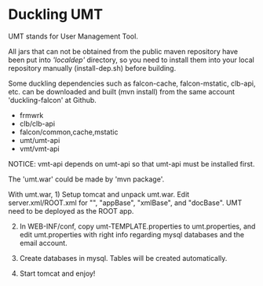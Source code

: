 Duckling UMT
============

UMT stands for User Management Tool.

All jars that can not be obtained from the public maven repository
have been put into *'localdep'* directory, so you need to install them
into your local repository manually (install-dep.sh) before building.

Some duckling dependencies such as falcon-cache, falcon-mstatic,
clb-api, etc. can be downloaded and built (mvn install) from the same
account 'duckling-falcon' at Github.

* frmwrk
* clb/clb-api
* falcon/common,cache,mstatic
* umt/umt-api
* vmt/vmt-api

NOTICE: vmt-api depends on umt-api so that umt-api must be installed first.

The 'umt.war' could be made by 'mvn package'.

With umt.war, 1) Setup tomcat and unpack umt.war. Edit
server.xml/ROOT.xml for "<Host>", "appBase", "xmlBase", and
"docBase". UMT need to be deployed as the ROOT app.  

2) In WEB-INF/conf, copy umt-TEMPLATE.properties to umt.properties,
and edit umt.properties with right info regarding mysql databases and
the email account.

3) Create databases in mysql. Tables will be created automatically.

4) Start tomcat and enjoy!
